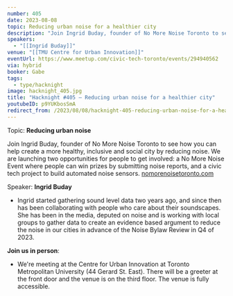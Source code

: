 ```yaml
---
number: 405
date: 2023-08-08
topic: Reducing urban noise for a healthier city
description: "Join Ingrid Buday, founder of No More Noise Toronto to see how you can help create a more healthy, inclusive and social city by reducing noise. We are launching two opportunities for people to get involved: a No More Noise Event where people can win prizes by submitting noise reports, and a civic tech project to build automated noise sensors. [nomorenoisetoronto.com](https://nomorenoisetoronto.com)"
speakers:
  - "[[Ingrid Buday]]"
venue: "[[TMU Centre for Urban Innovation]]"
eventUrl: https://www.meetup.com/civic-tech-toronto/events/294940562
via: hybrid
booker: Gabe
tags:
  - type/hacknight
image: hacknight_405.jpg
title: "Hacknight #405 – Reducing urban noise for a healthier city"
youtubeID: p9YUKbosSmA
redirect_from: /2023/08/08/hacknight-405-reducing-urban-noise-for-a-healthier-city-with-ingrid-buday/
---
```


Topic: **Reducing urban noise**

Join Ingrid Buday, founder of No More Noise Toronto to see how you can help create a more healthy, inclusive and social city by reducing noise. We are launching two opportunities for people to get involved: a No More Noise Event where people can win prizes by submitting noise reports, and a civic tech project to build automated noise sensors. [nomorenoisetoronto.com](https://nomorenoisetoronto.com)

Speaker: **Ingrid Buday**

* Ingrid started gathering sound level data two years ago, and since then has been collaborating with people who care about their soundscapes. She has been in the media, deputed on noise and is working with local groups to gather data to create an evidence based argument to reduce the noise in our cities in advance of the Noise Bylaw Review in Q4 of 2023.

**Join us in person**:

* We're meeting at the Centre for Urban Innovation at Toronto Metropolitan University (44 Gerard St. East). There will be a greeter at the front door and the venue is on the third floor. The venue is fully accessible.
